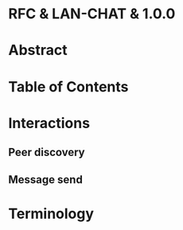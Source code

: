 RFC & LAN-CHAT & 1.0.0
======================

# Abstract

# Table of Contents

# Interactions

## Peer discovery

## Message send

# Terminology 
